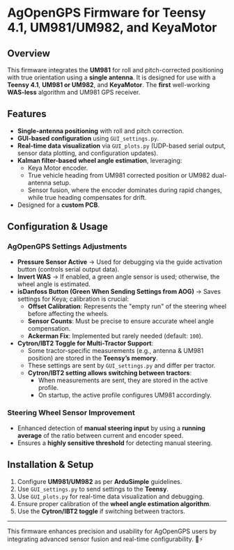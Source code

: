 # AgOpenGPS Firmware for Teensy 4.1, UM981/UM982, and KeyaMotor

## Overview
This firmware integrates the **UM981** for roll and pitch-corrected positioning with true orientation using a **single antenna**. It is designed for use with a **Teensy 4.1**, **UM981 or UM982**, and **KeyaMotor**. 
The **first** well-working **WAS-less** algorithm and UM981 GPS receiver.

## Features
- **Single-antenna positioning** with roll and pitch correction.
- **GUI-based configuration** using `GUI_settings.py`.
- **Real-time data visualization** via `GUI_plots.py` (UDP-based serial output, sensor data plotting, and configuration updates).
- **Kalman filter-based wheel angle estimation**, leveraging:
  - Keya Motor encoder.
  - True vehicle heading from UM981 corrected position or UM982 dual-antenna setup.
  - Sensor fusion, where the encoder dominates during rapid changes, while true heading compensates for drift.
- Designed for a **custom PCB**.

## Configuration & Usage
### AgOpenGPS Settings Adjustments
- **Pressure Sensor Active** → Used for debugging via the guide activation button (controls serial output data).
- **Invert WAS** → If enabled, a green angle sensor is used; otherwise, the wheel angle is estimated.
- **isDanfoss Button (Green When Sending Settings from AOG)** → Saves settings for Keya; calibration is crucial:
  - **Offset Calibration**: Represents the "empty run" of the steering wheel before affecting the wheels.
  - **Sensor Counts**: Must be precise to ensure accurate wheel angle compensation.
  - **Ackerman Fix**: Implemented but rarely needed (default: `100`).
- **Cytron/IBT2 Toggle for Multi-Tractor Support**:
  - Some tractor-specific measurements (e.g., antenna & UM981 position) are stored in the **Teensy’s memory**.
  - These settings are sent by `GUI_settings.py` and differ per tractor.
  - **Cytron/IBT2 setting allows switching between tractors**:
    - When measurements are sent, they are stored in the active profile.
    - On startup, the active profile configures UM981 accordingly.

### Steering Wheel Sensor Improvement
- Enhanced detection of **manual steering input** by using a **running average** of the ratio between current and encoder speed.
- Ensures a **highly sensitive threshold** for detecting manual steering.

## Installation & Setup
1. Configure **UM981/UM982** as per **ArduSimple** guidelines.
2. Use `GUI_settings.py` to send settings to the **Teensy**.
3. Use `GUI_plots.py` for real-time data visualization and debugging.
4. Ensure proper calibration of the **wheel angle estimation algorithm**.
5. Use the **Cytron/IBT2 toggle** if switching between tractors.

---
This firmware enhances precision and usability for AgOpenGPS users by integrating advanced sensor fusion and real-time configurability. 🚜⚡
